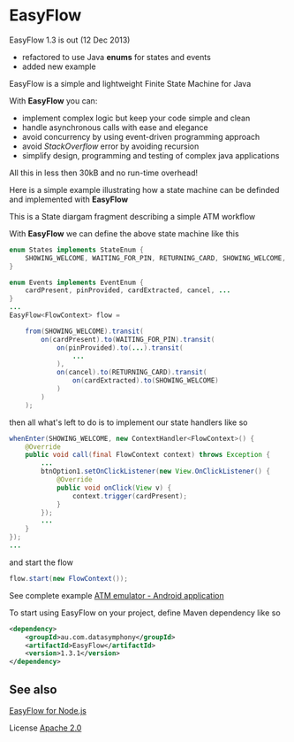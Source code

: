 EasyFlow
========

EasyFlow 1.3 is out (12 Dec 2013)
* refactored to use Java **enums** for states and events
* added new example

EasyFlow is a simple and lightweight Finite State Machine for Java

With **EasyFlow** you can:
* implement complex logic but keep your code simple and clean
* handle asynchronous calls with ease and elegance
* avoid concurrency by using event-driven programming approach
* avoid *StackOverflow* error by avoiding recursion
* simplify design, programming and testing of complex java applications

All this in less then 30kB and no run-time overhead!

Here is a simple example illustrating how a state machine can be definded and implemented with **EasyFlow**

This is a State diargam fragment describing a simple ATM workflow

With **EasyFlow** we can define the above state machine like this

```java
enum States implements StateEnum {
    SHOWING_WELCOME, WAITING_FOR_PIN, RETURNING_CARD, SHOWING_WELCOME, ...
}

enum Events implements EventEnum {
    cardPresent, pinProvided, cardExtracted, cancel, ...
}
...
EasyFlow<FlowContext> flow =

    from(SHOWING_WELCOME).transit(
        on(cardPresent).to(WAITING_FOR_PIN).transit(
            on(pinProvided).to(...).transit(
                ...
            ),
            on(cancel).to(RETURNING_CARD).transit(
                on(cardExtracted).to(SHOWING_WELCOME)
            )
        )
    );
```
then all what's left to do is to implement our state handlers like so
```java
whenEnter(SHOWING_WELCOME, new ContextHandler<FlowContext>() {
    @Override
    public void call(final FlowContext context) throws Exception {
        ...
        btnOption1.setOnClickListener(new View.OnClickListener() {
            @Override
            public void onClick(View v) {
                context.trigger(cardPresent);
            }
        });
        ...
    }
});
...
```
and start the flow
```java
flow.start(new FlowContext());
```
See complete example [ATM emulator - Android application](https://github.com/Beh01der/EasyFlow-example-AtmEmulator/blob/master/src/au/com/ds/ef/ae/AtmEmulator/MainActivity.java)

To start using EasyFlow on your project, define Maven dependency like so
```xml
<dependency>
    <groupId>au.com.datasymphony</groupId>
    <artifactId>EasyFlow</artifactId>
    <version>1.3.1</version>
</dependency>
```

## See also
[EasyFlow for Node.js](https://github.com/Beh01der/node-easy-flow)


License [Apache 2.0](http://www.apache.org/licenses/LICENSE-2.0.txt)

